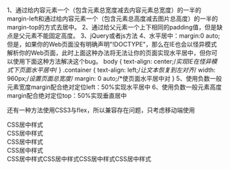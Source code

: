 1、通过给内容元素一个（包含元素总宽度减去内容元素总宽度）的一半的margin-left和通过给内容元素一个（包含元素总高度减去图片总高度）的一半的margin-top的方式去居中。
2、通过给父元素一个上下相同的padding值，但是缺点是父元素不能固定高度。
3、jQuery或者js方法
4、水平居中：margin:0 auto;但是，如果你的Web页面没有明确声明"!DOCTYPE"，那么在IE也会以怪异模式解析你的Web页面，此时上面这种办法将无法让你的页面实现水平居中，但你可以使用下面这种方法解决这个bug。
body {
text-align: center;/*实现IE在怪异模式下页面水平居中*/
}
.container {
text-align: left;/*让文本恢复到左对齐*/
width: 960px;/*设置页面总宽度*/
margin: 0 auto;/*使页面水平居中对
}
5、使用负数一般元素宽度margin配合绝对定位left：50%实现水平居中
6、使用负数一般元素高度margin配合绝对定位top：50%实现垂直居中






还有一种方法使用CSS3与flex，所以兼容存在问题，只考虑移动端使用

<!doctype html>
<html lang="en">
<head>
<meta charset="UTF-8">
<title>Document</title>
<style type="text/css">
body {
margin: 0;
}

.m-demo-2 {
margin: 50px 0 50px 0;
width: 100%;
height: 48px;
outline: 1px solid #000000;
}

.m-demo-2 .w div {
padding: 20px;
background-color: #FF0000;
margin-left: 5px;
font-size: 18px;
}

.g-horCtrCSS3fitCotent {/*指定了width为fit-content的元素的width会随着子元素的实际宽度的扩展而扩展，配合margin-left:auto,margin-right：auto就能实现想要的效果*/
width: -moz-fit-content;
width: -webkit-fit-content;
width: fit-content;
margin-left: auto;
margin-right: auto;
font-size: 0;
letter-spacing: -0.307em;
}

.g-horCtrCSS3fitCotent .g-item {
display: inline-block;
letter-spacing: normal;
}
</style>
</head>
<body>

<div class="m-demo-2 g-hriCtr-1">
<div class="w g-horCtrCSS3fitCotent">
<div class="g-item" style="margin-left:0;">CSS居中样式</div>
<div class="g-item">CSS居中样式</div>
<div class="g-item">CSS居中样式</div>
<div class="g-item">CSS居中样式</div>
<div class="g-item">CSS居中样式CSS居中样式CSS居中样式CSS居中样式</div>
</div>
</div>

</body>
</html>